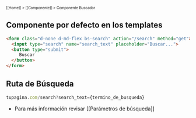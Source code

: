 <sub><sup>[[Home]] > [[Componente]] > Componente Buscador </sup></sub>


## Componente por defecto en los templates 

``` html
<form class="d-none d-md-flex bs-search" action="/search" method="get">
  <input type="search" name="search_text" placeholder="Buscar...">
  <button type="submit">
     Buscar
  </button>
</form>
```

## Ruta de Búsqueda

```js
tupagina.com/search?search_text={termino_de_busqueda}
```
* Para más información revisar [[Parámetros de búsqueda]]